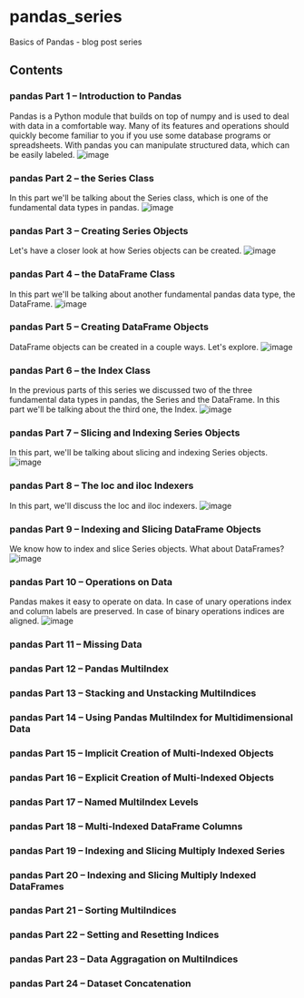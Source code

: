 # pandas_series

Basics of Pandas - blog post series

## Contents

### pandas Part 1 – Introduction to Pandas
Pandas is a Python module that builds on top of numpy and is used to deal with data in a comfortable way. Many of its features and operations should quickly become familiar to you if you use some database programs or spreadsheets. With pandas you can manipulate structured data, which can be easily labeled.
![image](https://github.com/user-attachments/assets/76fbe8ff-2b18-45fe-85d7-04b10b4d8c45)


### pandas Part 2 – the Series Class
In this part we'll be talking about the Series class, which is one of the fundamental data types in pandas.
![image](https://github.com/user-attachments/assets/bfc30e96-74c3-4d01-9548-e28c0fc3472b)


### pandas Part 3 – Creating Series Objects
Let's have a closer look at how Series objects can be created.
![image](https://github.com/user-attachments/assets/34569672-103a-4ffd-a788-1e63d9e2a875)


### pandas Part 4 – the DataFrame Class
In this part we'll be talking about another fundamental pandas data type, the DataFrame.
![image](https://github.com/user-attachments/assets/5fa63dce-50be-4e7c-b2a8-d2b069802927)


### pandas Part 5 – Creating DataFrame Objects
DataFrame objects can be created in a couple ways. Let's explore.
![image](https://github.com/user-attachments/assets/61974db6-b68b-4e7c-9f5f-60da53ae4f87)


### pandas Part 6 – the Index Class
In the previous parts of this series we discussed two of the three fundamental data types in pandas, the Series and the DataFrame. In this part we'll be talking about the third one, the Index.
![image](https://github.com/user-attachments/assets/9d3e1a39-02a9-4d5e-883b-00ba1b0ea883)


### pandas Part 7 – Slicing and Indexing Series Objects
In this part, we'll be talking about slicing and indexing Series objects.
![image](https://github.com/user-attachments/assets/36ec218c-a51e-4f4c-a3b5-c1529dde38ec)


### pandas Part 8 – The loc and iloc Indexers
In this part, we'll discuss the loc and iloc indexers.
![image](https://github.com/user-attachments/assets/71d4b831-bb38-41bc-be3e-06a9ef8cb952)


### pandas Part 9 – Indexing and Slicing DataFrame Objects
We know how to index and slice Series objects. What about DataFrames?
![image](https://github.com/user-attachments/assets/141c6b06-624b-4e53-9033-d91b0dab1d92)


### pandas Part 10 – Operations on Data
Pandas makes it easy to operate on data. In case of unary operations index and column labels are preserved. In case of binary operations indices are aligned.
![image](https://github.com/user-attachments/assets/7f66bffa-cbbe-49ac-82d7-e2547a584d9c)


### pandas Part 11 – Missing Data

### pandas Part 12 – Pandas MultiIndex

### pandas Part 13 – Stacking and Unstacking MultiIndices

### pandas Part 14 – Using Pandas MultiIndex for Multidimensional Data

### pandas Part 15 – Implicit Creation of Multi-Indexed Objects

### pandas Part 16 – Explicit Creation of Multi-Indexed Objects

### pandas Part 17 – Named MultiIndex Levels

### pandas Part 18 – Multi-Indexed DataFrame Columns

### pandas Part 19 – Indexing and Slicing Multiply Indexed Series

### pandas Part 20 – Indexing and Slicing Multiply Indexed DataFrames

### pandas Part 21 – Sorting MultiIndices

### pandas Part 22 – Setting and Resetting Indices

### pandas Part 23 – Data Aggragation on MultiIndices

### pandas Part 24 – Dataset Concatenation
